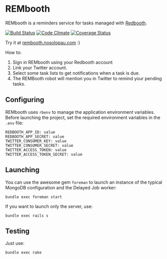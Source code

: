 # REMbooth

REMbooth is a reminders service for tasks managed with [Redbooth](https://redbooth.com).

[![Build Status](https://travis-ci.org/nosolopau/rembooth.svg?branch=master)](https://travis-ci.org/nosolopau/rembooth)
[![Code Climate](https://codeclimate.com/github/nosolopau/rembooth/badges/gpa.svg)](https://codeclimate.com/github/nosolopau/rembooth)
[![Coverage Status](https://coveralls.io/repos/nosolopau/rembooth/badge.svg?branch=master)](https://coveralls.io/r/nosolopau/rembooth?branch=master)

Try it at [rembooth.nosolopau.com](http://rembooth.nosolopau.com) :)

How to:

1. Sign in REMbooth using your Redbooth account
2. Link your Twitter account.
3. Select some task lists to get notifications when a task is due.
4. The REMBooth robot will mention you in Twitter to remind your pending tasks.

## Configuring

REMbooth uses `rbenv` to manage the application environment variables. Before launching the project, set the required environment variables in the `.env` file:

    REDBOOTH_APP_ID: value
    REDBOOTH_APP_SECRET: value
    TWITTER_CONSUMER_KEY: value
    TWITTER_CONSUMER_SECRET: value
    TWITTER_ACCESS_TOKEN: value
    TWITTER_ACCESS_TOKEN_SECRET: value

## Launching

You can use the awesome gem `foreman` to launch an instance of the typical MongoDB configuration and the Delayed Job worker:

    bundle exec foreman start

If you want to launch only the server, use:

    bundle exec rails s

## Testing

Just use:

    bundle exec rake

